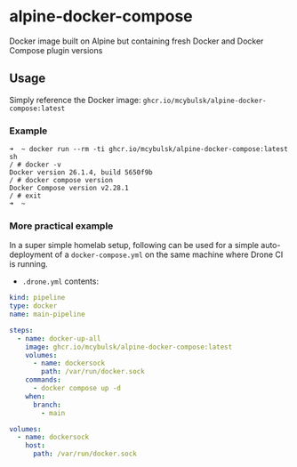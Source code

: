 # alpine-docker-compose
Docker image built on Alpine but containing fresh Docker and Docker Compose plugin versions

## Usage
Simply reference the Docker image: `ghcr.io/mcybulsk/alpine-docker-compose:latest`

### Example
```shell
➜  ~ docker run --rm -ti ghcr.io/mcybulsk/alpine-docker-compose:latest sh
/ # docker -v
Docker version 26.1.4, build 5650f9b
/ # docker compose version
Docker Compose version v2.28.1
/ # exit
➜  ~ 
```

### More practical example
In a super simple homelab setup, following can be used for a simple auto-deployment of a `docker-compose.yml` on the same machine where Drone CI is running.
- `.drone.yml` contents:
```yml
kind: pipeline
type: docker
name: main-pipeline

steps:
  - name: docker-up-all
    image: ghcr.io/mcybulsk/alpine-docker-compose:latest
    volumes:
      - name: dockersock
        path: /var/run/docker.sock
    commands:
      - docker compose up -d
    when:
      branch:
        - main

volumes:
  - name: dockersock
    host:
      path: /var/run/docker.sock
```
